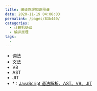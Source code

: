 ```yaml
---
title: 编译原理知识图谱
date: 2020-11-19 04:06:03
permalink: /pages/83b440/
categories:
  - 计算机基础
  - 编译原理
tags:
  -
---
```


- 词法
- 文法
- V8
- AST
- JIT
- \*：[JavaScript 语法解析、AST、V8、JIT](https://cheogo.github.io/learn-javascript/201709/runtime.html)

